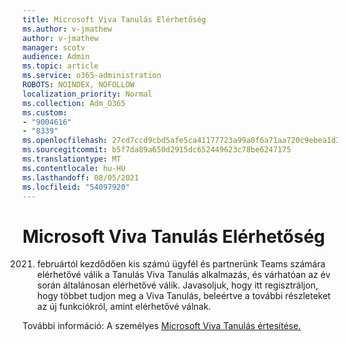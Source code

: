 ```yaml
---
title: Microsoft Viva Tanulás Elérhetőség
ms.author: v-jmathew
author: v-jmathew
manager: scotv
audience: Admin
ms.topic: article
ms.service: o365-administration
ROBOTS: NOINDEX, NOFOLLOW
localization_priority: Normal
ms.collection: Adm_O365
ms.custom:
- "9004616"
- "8339"
ms.openlocfilehash: 27cd7ccd9cbd5afe5ca41177723a99a0f6a71aa720c9ebea1d3889bcbb140d20
ms.sourcegitcommit: b5f7da89a650d2915dc652449623c78be6247175
ms.translationtype: MT
ms.contentlocale: hu-HU
ms.lasthandoff: 08/05/2021
ms.locfileid: "54097920"
---
```

# <a name="microsoft-viva-learning-availability"></a>Microsoft Viva Tanulás Elérhetőség

2021. februártól kezdődően kis számú ügyfél és partnerünk Teams számára elérhetővé válik a Tanulás Viva Tanulás alkalmazás, és várhatóan az év során általánosan elérhetővé válik. Javasoljuk, [](https://aka.ms/VivaLearningSignup) hogy itt regisztráljon, hogy többet tudjon meg a Viva Tanulás, beleértve a további részleteket az új funkciókról, amint elérhetővé válnak.

További információ: A személyes [Microsoft Viva Tanulás értesítése.](https://techcommunity.microsoft.com/t5/microsoft-viva-blog/announcing-microsoft-viva-learning-private-preview/ba-p/2107023)
